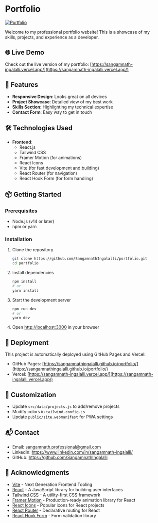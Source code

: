 # Portfolio

[![Portfolio](https://img.shields.io/badge/View-Live%20Demo-brightgreen?style=for-the-badge)](https://sangamnathingalalli.github.io/portfolio/)

Welcome to my professional portfolio website! This is a showcase of my skills, projects, and experience as a developer.

## 🌐 Live Demo

Check out the live version of my portfolio: [https://sangamnath-ingalalli.vercel.app/](https://sangamnath-ingalalli.vercel.app/)

## 🚀 Features

- **Responsive Design**: Looks great on all devices
- **Project Showcase**: Detailed view of my best work
- **Skills Section**: Highlighting my technical expertise
- **Contact Form**: Easy way to get in touch

## 🛠️ Technologies Used

- **Frontend**: 
  - React.js
  - Tailwind CSS
  - Framer Motion (for animations)
  - React Icons
  - Vite (for fast development and building)
  - React Router (for navigation)
  - React Hook Form (for form handling)

## 📦 Getting Started

### Prerequisites
- Node.js (v14 or later)
- npm or yarn

### Installation

1. Clone the repository
   ```bash
   git clone https://github.com/SangamnathIngalalli/portfolio.git
   cd portfolio
   ```

2. Install dependencies
   ```bash
   npm install
   # or
   yarn install
   ```

3. Start the development server
   ```bash
   npm run dev
   # or
   yarn dev
   ```

4. Open [http://localhost:3000](http://localhost:3000) in your browser

## 🚀 Deployment

This project is automatically deployed using GitHub Pages and Vercel:
- GitHub Pages: [https://sangamnathingalalli.github.io/portfolio/](https://sangamnathingalalli.github.io/portfolio/)
- Vercel: [https://sangamnath-ingalalli.vercel.app/](https://sangamnath-ingalalli.vercel.app/)

## 🎨 Customization

- Update `src/data/projects.js` to add/remove projects
- Modify colors in `tailwind.config.js`
- Update `public/site.webmanifest` for PWA settings

## 📬 Contact

- Email: sangamnath.professional@gmail.com
- LinkedIn: https://www.linkedin.com/in/sangamnath-ingalalli/
- GitHub: https://github.com/SangamnathIngalalli

## 🙏 Acknowledgments

- [Vite](https://vitejs.dev/) - Next Generation Frontend Tooling
- [React](https://reactjs.org/) - A JavaScript library for building user interfaces
- [Tailwind CSS](https://tailwindcss.com/) - A utility-first CSS framework
- [Framer Motion](https://www.framer.com/motion/) - Production-ready animation library for React
- [React Icons](https://react-icons.github.io/react-icons/) - Popular icons for React projects
- [React Router](https://reactrouter.com/) - Declarative routing for React
- [React Hook Form](https://react-hook-form.com/) - Form validation library
